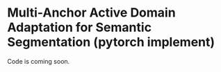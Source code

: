 # Multi-Anchor Active Domain Adaptation for Semantic Segmentation (pytorch implement)
Code is coming soon.
